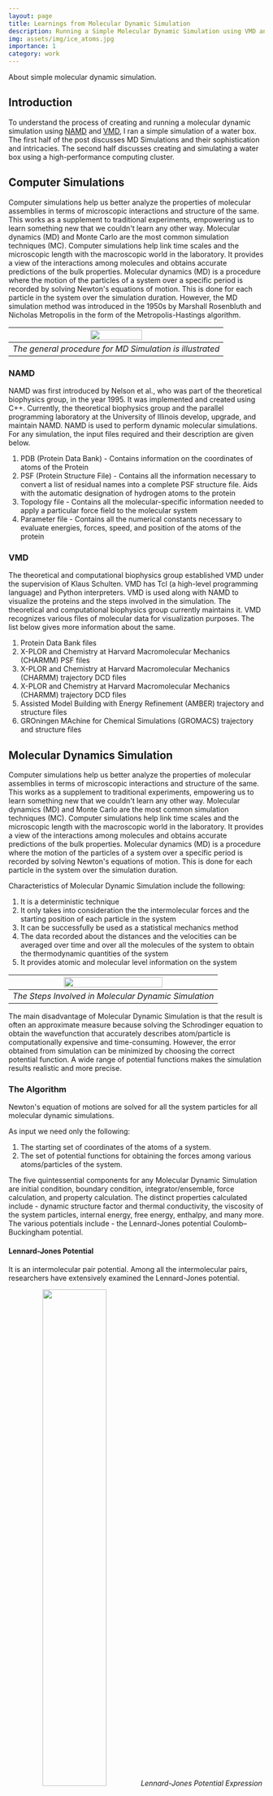 ```yaml
---
layout: page
title: Learnings from Molecular Dynamic Simulation
description: Running a Simple Molecular Dynamic Simulation using VMD and NAMD
img: assets/img/ice_atoms.jpg
importance: 1
category: work
---
```


About simple molecular dynamic simulation.


## Introduction
To understand the process of creating and running a molecular dynamic simulation using [NAMD](https://www.ks.uiuc.edu/Research/namd/) and [VMD](https://www.ks.uiuc.edu/Research/vmd/), I ran a simple simulation of a water box. The first half of the post discusses MD Simulations and their sophistication and intricacies. The second half discusses creating and simulating a water box using a high-performance computing cluster.

## Computer Simulations
Computer simulations help us better analyze the properties of molecular assemblies in terms of microscopic interactions and structure of the same. This works as a supplement to traditional experiments, empowering us to learn something new that we couldn't learn any other way. Molecular dynamics (MD) and Monte Carlo are the most common simulation techniques (MC). Computer simulations help link time scales and the microscopic length with the macroscopic world in the laboratory. It provides a view of the interactions among molecules and obtains accurate predictions of the bulk properties. Molecular dynamics (MD) is a procedure where the motion of the particles of a system over a specific period is recorded by solving Newton's equations of motion. This is done for each particle in the system over the simulation duration. However, the MD simulation method was introduced in the 1950s by Marshall Rosenbluth and Nicholas Metropolis in the form of the Metropolis-Hastings algorithm.

|<img src="https://upload.wikimedia.org/wikipedia/commons/7/7b/Molecular_dynamics_algorithm.png" width="50%" height="50%" />|
|:--:|
| *The general procedure for MD Simulation is illustrated* |

### NAMD
NAMD was first introduced by Nelson et al., who was part of the theoretical biophysics group, in the year 1995. It was implemented and created using C++. Currently, the theoretical biophysics group and the parallel programming laboratory at the University of Illinois develop, upgrade, and maintain NAMD. NAMD is used to perform dynamic molecular simulations. For any simulation, the input files required and their description are given below.

1. PDB (Protein Data Bank) - Contains information on the coordinates of atoms of the Protein
2. PSF (Protein Structure File) - Contains all the information necessary to convert a list of residual names into a complete PSF structure file. Aids with the automatic designation of hydrogen atoms to the protein
3. Topology file - Contains all the molecular-specific information needed to apply a particular force field to the molecular system
4. Parameter file - Contains all the numerical constants necessary to evaluate energies, forces, speed, and position of the atoms of the protein

### VMD
The theoretical and computational biophysics group established VMD under the supervision of Klaus Schulten. VMD has Tcl (a high-level programming language) and Python interpreters. VMD is used along with NAMD to visualize the proteins and the steps involved in the simulation. The theoretical and computational biophysics group currently maintains it. VMD recognizes various files of molecular data for visualization purposes. The list below gives more information about the same.

1. Protein Data Bank files
2. X-PLOR and Chemistry at Harvard Macromolecular Mechanics (CHARMM) PSF files
3. X-PLOR and Chemistry at Harvard Macromolecular Mechanics (CHARMM) trajectory DCD files
4. X-PLOR and Chemistry at Harvard Macromolecular Mechanics (CHARMM) trajectory DCD files
5. Assisted Model Building with Energy Refinement (AMBER) trajectory and structure files
6. GROningen MAchine for Chemical Simulations (GROMACS) trajectory and structure files


## Molecular Dynamics Simulation
Computer simulations help us better analyze the properties of molecular assemblies in terms of microscopic interactions and structure of the same. This works as a supplement to traditional experiments, empowering us to learn something new that we couldn't learn any other way. Molecular dynamics (MD) and Monte Carlo are the most common simulation techniques (MC). Computer simulations help link time scales and the microscopic length with the macroscopic world in the laboratory. It provides a view of the interactions among molecules and obtains accurate predictions of the bulk properties. Molecular dynamics (MD) is a procedure where the motion of the particles of a system over a specific period is recorded by solving Newton's equations of motion. This is done for each particle in the system over the simulation duration.

Characteristics of Molecular Dynamic Simulation include the following:
1. It is a deterministic technique
2. It only takes into consideration the the intermolecular forces and the starting position of each particle in the system
3. It can be successfully be used as a statistical mechanics method
4. The data recorded about the distances and the velocities can be averaged over time and over all the molecules of the system to obtain the thermodynamic quantities of the system
5. It provides atomic and molecular level information on the system

|<img src="https://i.imgur.com/zXjH2ec.png" width="70%" />|
|:--:|
| *The Steps Involved in Molecular Dynamic Simulation* |

The main disadvantage of Molecular Dynamic Simulation is that the result is often an approximate measure because solving the Schrodinger equation to obtain the wavefunction that accurately describes atom/particle is computationally expensive and time-consuming. However, the error obtained from simulation can be minimized by choosing the correct potential function. A wide range of potential functions makes the simulation results realistic and more precise.

### The Algorithm
Newton's equation of motions are solved for all the system particles for all molecular dynamic simulations.

As input we need only the following:
1. The starting set of coordinates of the atoms of a system.
2. The set of potential functions for obtaining the forces among various atoms/particles
of the system.

The five quintessential components for any Molecular Dynamic Simulation are initial condition, boundary condition, integrator/ensemble, force calculation, and property calculation. The distinct properties calculated include - dynamic structure factor and thermal conductivity, the viscosity of the system particles, internal energy, free energy, enthalpy, and many more. The various potentials include - the Lennard-Jones potential Coulomb–Buckingham potential.

#### Lennard-Jones Potential
It is an intermolecular pair potential. Among all the intermolecular pairs, researchers have extensively examined the Lennard-Jones potential.

<p align="center" width="100%">
    <img width="50%" src="https://upload.wikimedia.org/wikipedia/commons/9/93/12-6-Lennard-Jones-Potential-equation.svg">
    <i> Lennard-Jones Potential Expression </i>
</p>

<p align="center" width="100%">
    <img width="50%" src="https://upload.wikimedia.org/wikipedia/en/e/e7/Graph_of_Lennard-Jones_potential.png">
    <i> Lennard-Jones Potential Graph </i>
</p>


#### Coulomb–Buckingham Potential
It is a modification of the Buckingham Potential, which was put forth by Richard Buckingham. For the application of the Buckingham potential to ionic systems, the modification was made, and hence the new potential came to be known as Coulomb-Buckingham Potential.

<p align="center" width="100%">
    <img width="50%" src="https://wikimedia.org/api/rest_v1/media/math/render/svg/80e3fc27abeca3b8e89135ee679c5c10bdedc9d1">
    <i> Coulomb–Buckingham Potential Expression </i>
</p>

<p align="center" width="100%">
    <img width="50%" src="https://upload.wikimedia.org/wikipedia/commons/b/b1/Coulomb-Buckingham_Potential.png">
    <i> Coulomb–Buckingham Potential Graph </i>
</p>

## Water Box Simulation
The water box is modelled by utilizing the VMD software. We use the "Add Solvation
Box" command to generate the water box. The command can be accessed as follows:
```python
VMD > Extensions > Modeling > Add Solvation Box
```

The command generates the PDB (Protein Data Bank) and the PSF (Protein Structure File) for the water box after taking in the coordinates of the box, for our case we provide 40nm as the length of our water box, centered at (0, 0, 0). The diagram below depicts the PDB of water box generated as displayed by VMD.

<p align="center" width="100%">
    <img width="50%" src="https://i.imgur.com/bObWAFi.png">
    <i> Water Cube </i>
</p>


The first few lines of the PDB file for the water box:
```python
CRYST1   40.000   40.000   40.000  90.00  90.00  90.00 P 1           1
ATOM      1  OH2 TIP3W   5     -16.332  -9.918  -4.096  1.00  0.00      WT1  O
ATOM      2  H1  TIP3W   5     -16.776  -9.549  -4.899  1.00  0.00      WT1  H
ATOM      3  H2  TIP3W   5     -16.908  -9.621  -3.373  1.00  0.00      WT1  H
ATOM      4  OH2 TIP3W   7     -13.967 -15.124   0.891  1.00  0.00      WT1  O
ATOM      5  H1  TIP3W   7     -13.922 -14.776   1.798  1.00  0.00      WT1  H
ATOM      6  H2  TIP3W   7     -13.408 -15.912   0.961  1.00  0.00      WT1  H    
```

Now that the PDB and the PSF files are ready, we need to create the configuration file that NAMD uses to set parameters for the MD simulation that needs to be run. The various parameters necessary for running a simulation are - structure file, coordinate file, temperature, restartfreq, dcdfreq, xstFreq, outputEnergies, force-field parameters, cutoff, stepspercycle, timestep, langevin, langevinDamping, langevinTemp, langevinHydrogen, periodic boundary conditions, particle mesh Ewald (PME), langevinPiston, langevinPistonTarget, langevinPistonPeriod, langevinPistonDecay, langevinPistonTemp, minimize, and run.

This section explores each of these parameters in detail.
1. Structure - This takes as input the relative location of the structure file, in our case the PSF file generated by VMD.
```python
structure       ../input/solvate.psf
```

2. Coordinates - Just like the structure parameter, this takes the relative location of the PDB file, which the coordinates of the structure.
```python
coordinate      ../input/solvate.pdb
```

3. Temperature - Sets the temperature for the MD simulation (in Kelvin).
```python
temperature     300
```

4. . Restart Frequency, DCD Frequency, XST Frequency, Output Energies - The frequency with which the restart files, DCD (coordinates), and the XST (velocity) files are generated. Output Energies rewrites the output files every fixed number of steps.
```python
restartfreq     1000 # 1000 steps = 2ps
dcdfreq         1000
xstFreq         1000
outputEnergies  150
```

5. Force Field Parameters - paraTypeCharmm and parameters - The paraTypeCharmm parameter checks whether the parameters file is CHARMM type, and the parameter keyword takes the relative location of the force field parameter file.
```python
paraTypeCharmm  on
parameters      ../input/par_all27_prot_lipid.inp
```

6. Cutoff - NAMD effectively removes the Van Der Waal forces of interaction by the specified cutoff value. The Fig. 2.2 illustrates the working of the Cutoff parameter.
```python
cutoff          10
```

7. Steps per cycle - The total number of steps taken for completion of one cycle is specified by the stepspercycle parameter.
```python
stepspercycle   5
```

<p align="center" width="100%">
    <img width="50%" src="https://www.ks.uiuc.edu/Research/namd/2.10/ug/img74.png">
    <i> Illustration of the working of the Cutoff parameter </i>
</p>

8. Time Step - The time taken to complete one step, specified in femtoseconds.
```python
timestep        2.0
```

9. Temperature Control Parameters - The 'langevin' parameter specifies whether the Langevin dynamics are to be utilized. 'langevinDamping' specifies the damping coefficient for the said dynamics. 'langevinTemp' states the temperature in Kelvin for langevin dynamics. 'langevinHydrogen' tells NAMD whether to apply Langevin dynamics to hydrogen atoms present.
```python
langevin         on
langevinDamping  1
langevinTemp     300
langevinHydrogen no
```

10. Periodic Boundary Conditions - The parameters cellBasisVector1, cellBasisVector2, and cellBasisVector3 state the length of the repeating units. This is implemented to avoid the finite size problem and to make the system an infinite one for smoother simulation. cellOrigin - takes as input the center/origin of the simulation.
```python
cellBasisVector1 40   0   0
cellBasisVector2 0    40  0
cellBasisVector3 0    0   40
cellOrigin       0    0   0
```

11. Pressure Control - The 'langevinPiston' specifies whether the Langevin piston is to be used or not. 'langevinPistonTarget' specifies the target pressure required for the calculations involved in piston method, in bar. 'langevinPistonPeriod' specifies the duration for the piston method, in femtoseconds. 'langevinPistonDecay' - specifies the damping time period for the method, in femtoseconds. 'langevinPistonTemp' specifies the piston temperature, in Kelvin.

```python
useGroupPressure       yes
useFlexibleCell        no
useConstantArea        no
LangevinPiston         on
LangevinPistonTarget   1.01325
LangevinPistonPeriod   100
LangevinPistonDecay    50
LangevinPistonTemp     300.0
```

12. PME or Particle Mesh Ewald is used along side with periodic boundary conditions. 'PMEGridSpacing' specifies the distance between the grids.

```python
PME             yes
PMEGridSpacing  2
```

13. Minimize - Performs the process of minimization, which refers to the process of changing the spatial arrangement of the atoms to lower the energy and to prevent bad contacts from occurring as soon as the simulation starts, for specified number of steps.
```python
minimize       5000
```

14. Run - The Run commands starts the simulation for a specified number of steps.


In our case since we have to submit our job to a cluster we define multiple configuration files, this is done to so that if our system crashes at a certain point we can use the previous simulation output files rather than starting from scratch.

Multiple files were created as part of the simulation, overall the simulation ran for 12 nanoseconds at 310 K.

Now the batch file syntax looked as follows:
```python
#!/bin/bash
#SBATCH -p compute
#SBATCH -N 1
#SBATCH -n 8
#SBATCH -t 120:00:00
#SBATCH --job-name="water_system"
#SBATCH -o slurm.%j.out
#SBATCH -e slurm.%j.err
#SBATCH --mail-user=email-id
#SBATCH --mail-type=ALL

#module load namd-2.14-gcc-10.2.0-blihfvg
# module load openmpi-4.0.5-gcc-10.2.0-vx4yhsi
#module load namd-2.14-aocc-2.3.0-besm5io
#module load openmpi-4.0.5-aocc-2.3.0-kyn74k2

spack load namd %aocc

#srun namd2 prod26.in>prodout26

#charmrun ++n 8 srun namd2 prod26.in > out
namd2 +setcpuaffinity +p8 eq1.in > out1
mv out1 output
namd2 +setcpuaffinity +p8 eq2.in > out2
mv out2 output
namd2 +setcpuaffinity +p8 eq3.in > out3
mv out3 output
namd2 +setcpuaffinity +p8 eq4.in > out4
mv out4 output
```

In here, first we write the settings that the systems needs to employ these include - number of cores, CPUs, job name (to keep track of job), name of output log file and name of output error file and finally mail (so that one knows when the job starts running and is completed). Following this, NAMD is loaded onto the cluster and finally run. Since the directory we are running on doesn't have much of storage space, we move the files obtained after a run to a different directory to ensure that the system doesn't run out of storage place.

## Files and Further Analysis
The files for replicating the simulation are available [here](https://github.com/AmiteshBadkul/water-box). Furthermore, I utilized the output trajectory files to obtain the mean square displacement and further the diffusion coefficient, the blog post for the same is available [here](https://amiteshbadkul.github.io/posts/2022/04/msd/).

## References
1. [Basic molecular dynamics](http://li.mit.edu/A/Papers/05/Li05-2.8.pdf)
2. [Introduction to Atomistic Simulations](http://people.virginia.edu/~lz2n/mse627/Eduardo)
3. [Introduction to Molecular Dynamics Simulation - Michael P. Allen](https://static.igem.org/mediawiki/2009/3/3e/Introduction_to_molecular_Dynamics_Simulation.pdf)
4. [Molecular Dynamics- Goran Wahnstrom](http://fy.chalmers.se/~tfsgw/CompPhys/lectures/MD_LectureNotes_181111.pdf)
